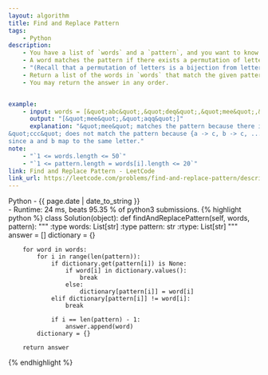 ```yaml
---
layout: algorithm
title: Find and Replace Pattern
tags: 
    - Python
description: 
    - You have a list of `words` and a `pattern`, and you want to know which words in `words` matches the pattern.
    - A word matches the pattern if there exists a permutation of letters `p` so that after replacing every letter `x` in the pattern with `p(x)`, we get the desired word.
    - "(Recall that a permutation of letters is a bijection from letters to letters: every letter maps to another letter, and no two letters map to the same letter.)"
    - Return a list of the words in `words` that match the given pattern. 
    - You may return the answer in any order.


example: 
    - input: words = [&quot;abc&quot;,&quot;deq&quot;,&quot;mee&quot;,&quot;aqq&quot;,&quot;dkd&quot;,&quot;ccc&quot;], pattern = &quot;abb&quot;
      output: "[&quot;mee&quot;,&quot;aqq&quot;]"
      explanation: "&quot;mee&quot; matches the pattern because there is a permutation {a -> m, b -> e, ...}. 
&quot;ccc&quot; does not match the pattern because {a -> c, b -> c, ...} is not a permutation,
since a and b map to the same letter."
note:
    - "`1 <= words.length <= 50`"
    - "`1 <= pattern.length = words[i].length <= 20`"
link: Find and Replace Pattern - LeetCode
link_url: https://leetcode.com/problems/find-and-replace-pattern/description/
---
```


<div>Python<span class="write-date"> - {{ page.date | date_to_string }}</span></div>
- Runtime: 24 ms, beats 95.35 % of python3 submissions.
{% highlight python %}
class Solution(object):
    def findAndReplacePattern(self, words, pattern):
        """
        :type words: List[str]
        :type pattern: str
        :rtype: List[str]
        """
        answer = []
        dictionary = {}
            
        for word in words:
            for i in range(len(pattern)):
                if dictionary.get(pattern[i]) is None:
                    if word[i] in dictionary.values():
                        break
                    else:
                        dictionary[pattern[i]] = word[i]                        
                elif dictionary[pattern[i]] != word[i]:
                    break

                if i == len(pattern) - 1:
                    answer.append(word)
            dictionary = {}
        
        return answer
{% endhighlight %}
